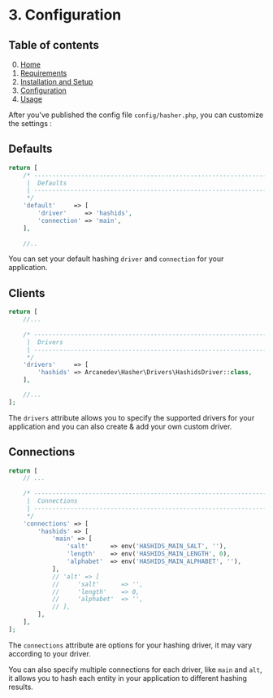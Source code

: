 # 3. Configuration

## Table of contents

0. [Home](0-Home.md)
1. [Requirements](1-Requirements.md)
2. [Installation and Setup](2-Installation-and-Setup.md)
3. [Configuration](3-Configuration.md)
4. [Usage](4-Usage.md)

After you've published the config file `config/hasher.php`, you can customize the settings :

## Defaults

```php
return [
    /* ------------------------------------------------------------------------------------------------
     |  Defaults
     | ------------------------------------------------------------------------------------------------
     */
    'default'     => [
        'driver'     => 'hashids',
        'connection' => 'main',
    ],
    
    //..
```

You can set your default hashing `driver` and `connection` for your application.

## Clients

```php
return [
    //...
    
    /* ------------------------------------------------------------------------------------------------
     |  Drivers
     | ------------------------------------------------------------------------------------------------
     */
    'drivers'     => [
        'hashids' => Arcanedev\Hasher\Drivers\HashidsDriver::class,
    ],

    //...
];
```

The `drivers` attribute allows you to specify the supported drivers for your application and you can also create & add your own custom driver.  

## Connections

```php
return [
    // ...
    
    /* ------------------------------------------------------------------------------------------------
     |  Connections
     | ------------------------------------------------------------------------------------------------
     */
    'connections' => [
        'hashids' => [
            'main' => [
                'salt'      => env('HASHIDS_MAIN_SALT', ''),
                'length'    => env('HASHIDS_MAIN_LENGTH', 0),
                'alphabet'  => env('HASHIDS_MAIN_ALPHABET', ''),
            ],
            // 'alt' => [
            //     'salt'      => '',
            //     'length'    => 0,
            //     'alphabet'  => '',
            // ],
        ],
    ],
];
```

The `connections` attribute are options for your hashing driver, it may vary according to your driver.

You can also specify multiple connections for each driver, like `main` and `alt`, it allows you to hash each entity in your application to different hashing results.
